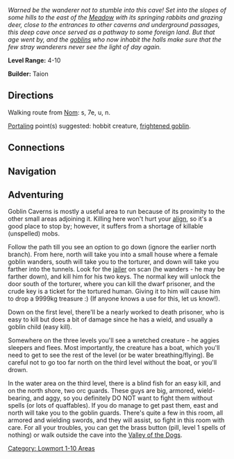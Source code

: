 *Warned be the wanderer not to stumble into this cave! Set into the
slopes of some hills to the east of the
[Meadow](:Category:_Meadow.md "wikilink") with its springing rabbits and
grazing deer, close to the entrances to other caverns and underground
passages, this deep cave once served as a pathway to some foreign land.
But that age went by, and the [goblins](Goblins.md "wikilink") who now
inhabit the halls make sure that the few stray wanderers never see the
light of day again.*

**Level Range:** 4-10

**Builder:** Taion

## Directions

Walking route from [Nom](Nom.md "wikilink"): s, 7e, u, n.

[Portaling](Portal.md "wikilink") point(s) suggested: hobbit creature,
[frightened goblin](Frightened_Goblin.md "wikilink").

## Connections

## Navigation

## Adventuring

Goblin Caverns is mostly a useful area to run because of its proximity
to the other small areas adjoining it. Killing here won't hurt your
[align](Alignment.md "wikilink"), so it's a good place to stop by;
however, it suffers from a shortage of killable (unspelled) mobs.

Follow the path till you see an option to go down (ignore the earlier
north branch). From here, north will take you into a small house where a
female goblin wanders, south will take you to the torturer, and down
will take you farther into the tunnels. Look for the
[jailer](Goblin_Jailer.md "wikilink") on scan (he wanders - he may be
farther down), and kill him for his two keys. The normal key will unlock
the door south of the torturer, where you can kill the dwarf prisoner,
and the crude key is a ticket for the tortured human. Giving it to him
will cause him to drop a 9999kg treasure :) (If anyone knows a use for
this, let us know!).

Down on the first level, there'll be a nearly worked to death prisoner,
who is easy to kill but does a bit of damage since he has a wield, and
usually a goblin child (easy kill).

Somewhere on the three levels you'll see a wretched creature - he aggies
sleepers and flees. Most importantly, the creature has a boat, which
you'll need to get to see the rest of the level (or be water
breathing/flying). Be careful not to go too far north on the third level
without the boat, or you'll drown.

In the water area on the third level, there is a blind fish for an easy
kill, and on the north shore, two orc guards. These guys are big,
armored, wield-bearing, and aggy, so you definitely DO NOT want to fight
them without spells (or lots of quaffables). If you do manage to get
past them, east and north will take you to the goblin guards. There's
quite a few in this room, all armored and wielding swords, and they will
assist, so fight in this room with care. For all your troubles, you can
get the brass button (pill, level 1 spells of nothing) or walk outside
the cave into the [Valley of the
Dogs](:Category:Valley_Of_The_Dogs.md "wikilink").

[Category: Lowmort 1-10 Areas](Category:_Lowmort_1-10_Areas "wikilink")
